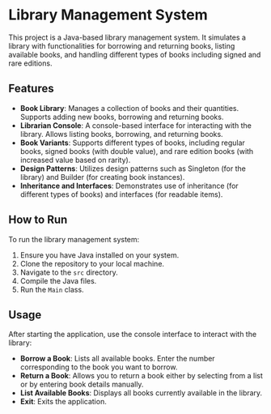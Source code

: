# Library Management System

This project is a Java-based library management system. It simulates a library with functionalities for borrowing and returning books, listing available books, and handling different types of books including signed and rare editions.

## Features

- **Book Library**: Manages a collection of books and their quantities. Supports adding new books, borrowing and returning books.
- **Librarian Console**: A console-based interface for interacting with the library. Allows listing books, borrowing, and returning books.
- **Book Variants**: Supports different types of books, including regular books, signed books (with double value), and rare edition books (with increased value based on rarity).
- **Design Patterns**: Utilizes design patterns such as Singleton (for the library) and Builder (for creating book instances).
- **Inheritance and Interfaces**: Demonstrates use of inheritance (for different types of books) and interfaces (for readable items).

## How to Run

To run the library management system:

1. Ensure you have Java installed on your system.
2. Clone the repository to your local machine.
3. Navigate to the `src` directory.
4. Compile the Java files. 
5. Run the `Main` class.

## Usage

After starting the application, use the console interface to interact with the library:

- **Borrow a Book**: Lists all available books. Enter the number corresponding to the book you want to borrow.
- **Return a Book**: Allows you to return a book either by selecting from a list or by entering book details manually.
- **List Available Books**: Displays all books currently available in the library.
- **Exit**: Exits the application.
